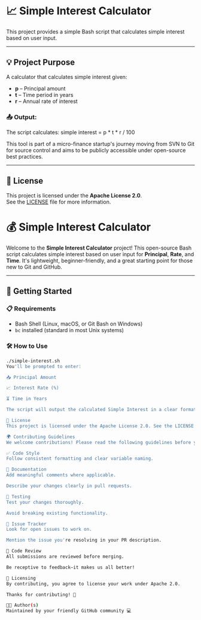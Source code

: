 # 📈 Simple Interest Calculator

This project provides a simple Bash script that calculates simple interest based on user input.

---

## 💡 Project Purpose

A calculator that calculates simple interest given:
- **p** – Principal amount
- **t** – Time period in years
- **r** – Annual rate of interest

### 📤 Output:
The script calculates: simple interest = p * t * r / 100


This tool is part of a micro-finance startup's journey moving from SVN to Git for source control and aims to be publicly accessible under open-source best practices.

---

## 🧾 License

This project is licensed under the **Apache License 2.0**.  
See the [LICENSE](./LICENSE) file for more information.


# 💰 Simple Interest Calculator

Welcome to the **Simple Interest Calculator** project! This open-source Bash script calculates simple interest based on user input for **Principal**, **Rate**, and **Time**. It's lightweight, beginner-friendly, and a great starting point for those new to Git and GitHub.

---

## 🚀 Getting Started

### 📋 Requirements
- Bash Shell (Linux, macOS, or Git Bash on Windows)
- `bc` installed (standard in most Unix systems)

### 🛠️ How to Use

```bash
./simple-interest.sh
You'll be prompted to enter:

📥 Principal Amount

📈 Interest Rate (%)

⏳ Time in Years

The script will output the calculated Simple Interest in a clear format.

🧾 License
This project is licensed under the Apache License 2.0. See the LICENSE file for details.

🌍 Contributing Guidelines
We welcome contributions! Please read the following guidelines before you start:

✅ Code Style
Follow consistent formatting and clear variable naming.

📘 Documentation
Add meaningful comments where applicable.

Describe your changes clearly in pull requests.

🧪 Testing
Test your changes thoroughly.

Avoid breaking existing functionality.

🔎 Issue Tracker
Look for open issues to work on.

Mention the issue you're resolving in your PR description.

👀 Code Review
All submissions are reviewed before merging.

Be receptive to feedback—it makes us all better!

🧾 Licensing
By contributing, you agree to license your work under Apache 2.0.

Thanks for contributing! 🙌

👩‍💻 Author(s)
Maintained by your friendly GitHub community 💻
